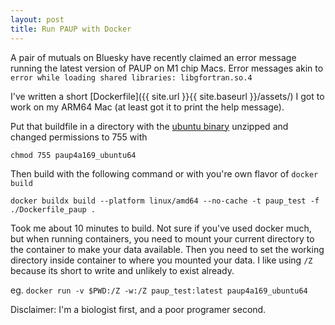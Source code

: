 ```yaml
---
layout: post
title: Run PAUP with Docker
---
```


A pair of mutuals on Bluesky have recently claimed an error message running the latest version of PAUP on M1 chip Macs. Error messages akin to `error while loading shared libraries: libgfortran.so.4`

I've written a short [Dockerfile]({{ site.url }}{{ site.baseurl }}/assets/) I got to work on my ARM64 Mac (at least got it to print the help message).

Put that buildfile in a directory with the [ubuntu binary](https://phylosolutions.com/paup-test/paup4a169_ubuntu64.gz) unzipped and changed permissions to 755 with 

`chmod 755 paup4a169_ubuntu64`

Then build with the following command or with you're own flavor of `docker build`

`docker buildx build --platform linux/amd64 --no-cache -t paup_test -f ./Dockerfile_paup .`

Took me about 10 minutes to build. Not sure if you've used docker much, but when running containers, you need to mount your current directory to the container to make your data available. Then you need to set the working directory inside container to where you mounted your data. I like using `/Z` because its short to write and unlikely to exist already.

eg. 
`docker run -v $PWD:/Z -w:/Z paup_test:latest paup4a169_ubuntu64`

Disclaimer: I'm a biologist first, and a poor programer second.
